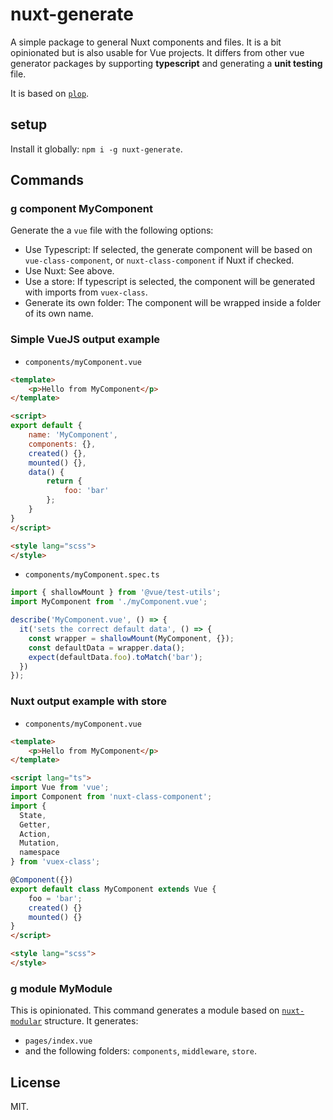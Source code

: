# nuxt-generate
A simple package to general Nuxt components and files. It is a bit opinionated but is also usable for Vue projects. It differs from other vue generator packages by supporting **typescript** and generating a **unit testing** file.

It is based on [`plop`](https://github.com/amwmedia/plop).

## setup
Install it globally: `npm i -g nuxt-generate`.

## Commands
### g component MyComponent

Generate the a `vue` file with the following options:
* Use Typescript: If selected, the generate component will be based on `vue-class-component`, or `nuxt-class-component` if Nuxt if checked.
* Use Nuxt: See above.
* Use a store: If typescript is selected, the component will be generated with imports from `vuex-class`.
* Generate its own folder: The component will be wrapped inside a folder of its own name.

### Simple VueJS output example
* `components/myComponent.vue`
```html
<template>
    <p>Hello from MyComponent</p>
</template>

<script>
export default {
    name: 'MyComponent',
    components: {},
    created() {},
    mounted() {},
    data() {
        return {
            foo: 'bar'
        };
    }
}
</script>

<style lang="scss">
</style>
```
* `components/myComponent.spec.ts`
```javascript
import { shallowMount } from '@vue/test-utils';
import MyComponent from './myComponent.vue';

describe('MyComponent.vue', () => {
  it('sets the correct default data', () => {
    const wrapper = shallowMount(MyComponent, {});
    const defaultData = wrapper.data();
    expect(defaultData.foo).toMatch('bar');
  })
});
```

### Nuxt output example with store
* `components/myComponent.vue`
```html
<template>
    <p>Hello from MyComponent</p>
</template>

<script lang="ts">
import Vue from 'vue';
import Component from 'nuxt-class-component';
import {
  State,
  Getter,
  Action,
  Mutation,
  namespace
} from 'vuex-class';

@Component({})
export default class MyComponent extends Vue {
    foo = 'bar';
    created() {}
    mounted() {}
}
</script>

<style lang="scss">
</style>
```
### g module MyModule

This is opinionated. This command generates a module based on [`nuxt-modular`](https://github.com/cknow/nuxt-modular) structure. It generates:
* `pages/index.vue`
* and the following folders: `components`, `middleware`, `store`.

## License
MIT.